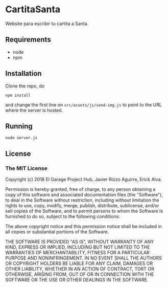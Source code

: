 # CartitaSanta

Website para escribir tu cartita a Santa.

## Requirements

* node
* npm

## Installation

Clone the repo, do

```
npm install
```

and change the first line on `src/assets/js/send-img.js` to point to the URL
where the server is hosted.

## Running

```
node server.js
```

## License

### The MIT License

Copyright (c) 2018 El Garage Project Hub, Javier Rizzo Aguirre, Erick Alva.

Permission is hereby granted, free of charge, to any person obtaining a copy of
this software and associated documentation files (the "Software"), to deal in
the Software without restriction, including without limitation the rights to
use, copy, modify, merge, publish, distribute, sublicense, and/or sell copies of
the Software, and to permit persons to whom the Software is furnished to do so,
subject to the following conditions:

The above copyright notice and this permission notice shall be included in all
copies or substantial portions of the Software.

THE SOFTWARE IS PROVIDED "AS IS", WITHOUT WARRANTY OF ANY KIND, EXPRESS OR
IMPLIED, INCLUDING BUT NOT LIMITED TO THE WARRANTIES OF MERCHANTABILITY, FITNESS
FOR A PARTICULAR PURPOSE AND NONINFRINGEMENT. IN NO EVENT SHALL THE AUTHORS OR
COPYRIGHT HOLDERS BE LIABLE FOR ANY CLAIM, DAMAGES OR OTHER LIABILITY, WHETHER
IN AN ACTION OF CONTRACT, TORT OR OTHERWISE, ARISING FROM, OUT OF OR IN
CONNECTION WITH THE SOFTWARE OR THE USE OR OTHER DEALINGS IN THE SOFTWARE.

